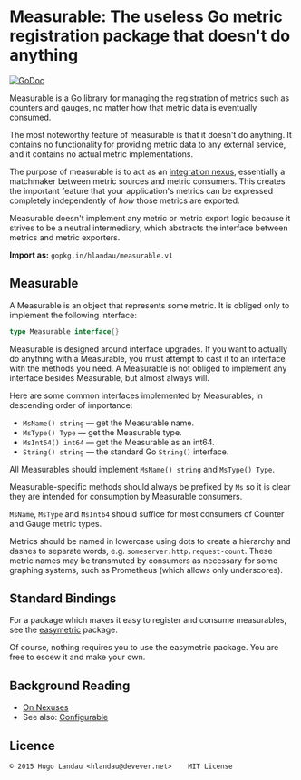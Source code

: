 Measurable: The useless Go metric registration package that doesn't do anything
===============================================================================

[![GoDoc](https://godoc.org/gopkg.in/hlandau/measurable.v1?status.svg)](https://godoc.org/gopkg.in/hlandau/measurable.v1)

Measurable is a Go library for managing the registration of metrics such as
counters and gauges, no matter how that metric data is eventually consumed.

The most noteworthy feature of measurable is that it doesn't do anything. It
contains no functionality for providing metric data to any external service,
and it contains no actual metric implementations.

The purpose of measurable is to act as an [integration
nexus](https://www.devever.net/~hl/nexuses), essentially a matchmaker between
metric sources and metric consumers. This creates the important feature that
your application's metrics can be expressed completely independently of *how*
those metrics are exported.

Measurable doesn't implement any metric or metric export logic because it
strives to be a neutral intermediary, which abstracts the interface between
metrics and metric exporters.

**Import as:** `gopkg.in/hlandau/measurable.v1`

Measurable
----------

A Measurable is an object that represents some metric. It is obliged only to
implement the following interface:

```go
type Measurable interface{}
```

Measurable is designed around interface upgrades. If you want to actually
do anything with a Measurable, you must attempt to cast it to an interface
with the methods you need. A Measurable is not obliged to implement any
interface besides Measurable, but almost always will.

Here are some common interfaces implemented by Measurables, in descending order
of importance:

  - `MsName() string` — get the Measurable name.
  - `MsType() Type` — get the Measurable type.
  - `MsInt64() int64` — get the Measurable as an int64.
  - `String() string` — the standard Go `String()` interface.

All Measurables should implement `MsName() string` and `MsType() Type`.

Measurable-specific methods should always be prefixed by `Ms` so it is clear
they are intended for consumption by Measurable consumers.

`MsName`, `MsType` and `MsInt64` should suffice for most consumers of Counter
and Gauge metric types.

Metrics should be named in lowercase using dots to create a hierarchy and
dashes to separate words, e.g. `someserver.http.request-count`. These metric
names may be transmuted by consumers as necessary for some graphing systems,
such as Prometheus (which allows only underscores).

Standard Bindings
-----------------

For a package which makes it easy to register and consume measurables, see the
[easymetric](https://github.com/hlandau/easymetric) package.

Of course, nothing requires you to use the easymetric package. You are free to escew it and make your own.

Background Reading
------------------

  - [On Nexuses](https://www.devever.net/~hl/nexuses)
  - See also: [Configurable](https://github.com/hlandau/configurable)

Licence
-------

    © 2015 Hugo Landau <hlandau@devever.net>    MIT License

